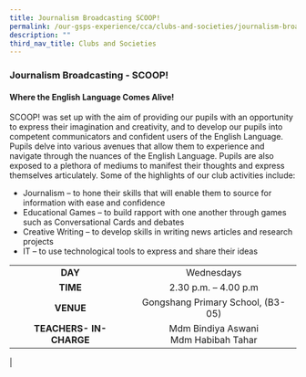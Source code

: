 ```yaml
---
title: Journalism Broadcasting SCOOP!
permalink: /our-gsps-experience/cca/clubs-and-societies/journalism-broadcasting/
description: ""
third_nav_title: Clubs and Societies
---
```

### **Journalism Broadcasting - SCOOP!**
#### **Where the English Language Comes Alive!**

SCOOP! was set up with the aim of providing our pupils with an opportunity to express their imagination and creativity, and to develop our pupils into competent communicators and confident users of the English Language. Pupils delve into various avenues that allow them to experience and navigate through the nuances of the English Language. Pupils are also exposed to a plethora of mediums to manifest their thoughts and express themselves articulately.
Some of the highlights of our club activities include:
* Journalism – to hone their skills that will enable them to source for information with ease and confidence
* Educational Games – to build rapport with one another through games such as Conversational Cards and debates
* Creative Writing – to develop skills in writing news articles and research projects
* IT – to use technological tools to express and share their ideas

|  |  |
|:---:|:---:|
| **DAY** |  Wednesdays |
| **TIME** | 2.30 p.m. – 4.00 p.m |
| **VENUE** | Gongshang Primary School, (B3-05) |
| **TEACHERS- IN- CHARGE** | Mdm Bindiya Aswani<br>Mdm Habibah Tahar |
|


